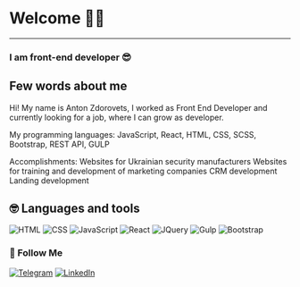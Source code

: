 # Welcome 🙋‍♂️

---

### I am front-end developer 😎

## Few words about me

Hi! My name is Anton Zdorovets, I worked as Front End Developer and currently looking for a job, where I can grow as developer.

My programming languages:
JavaScript, React, HTML, CSS, SCSS, Bootstrap, REST API, GULP

Accomplishments:
Websites for Ukrainian security manufacturers
Websites for training and development of marketing companies
CRM development
Landing development

## 🤓 Languages and tools

![HTML](https://img.shields.io/badge/<HTML>-green)
![CSS](https://img.shields.io/badge/CSS/SASS-blue)
![JavaScript](https://img.shields.io/badge/JavaScript-yellow)
![React](https://img.shields.io/badge/-React-05122A?style=flat&logo=react)
![JQuery](https://img.shields.io/badge/Jquery-lightblue)
![Gulp](https://img.shields.io/badge/Gulp-yellowgreen)
![Bootstrap](https://img.shields.io/badge/-Bootstrap-05122A?style=flat&logo=bootstrap&logoColor=563D7C)

### 🤝 Follow Me

[![Telegram](https://img.shields.io/badge/-Telegram-blue?style=for-the-badge&logo=telegram&logoColor=27A0D9)](https://t.me/Antlin) [![LinkedIn](https://img.shields.io/badge/-LinkedIn-f0f0f0?style=for-the-badge&logo=linkedin&logoColor=007BB6)](https://www.linkedin.com/in/anton-zdorovets-5415091b9/)
